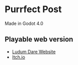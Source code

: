 # Purrfect Post
Made in Godot 4.0

## Playable web version
- [Ludum Dare Website](https://ldjam.com/events/ludum-dare/53/purrfect-post)
- [Itch.io](https://ayapk.itch.io/purrfect-post)
